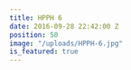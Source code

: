 ```yaml
---
title: HPPH 6
date: 2016-09-28 22:42:00 Z
position: 50
image: "/uploads/HPPH-6.jpg"
is_featured: true
---
```


